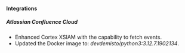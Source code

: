 

#### Integrations

##### Atlassian Confluence Cloud

- Enhanced Cortex XSIAM with the capability to fetch events.
- Updated the Docker image to: *devdemisto/python3:3.12.7.1902134*.
